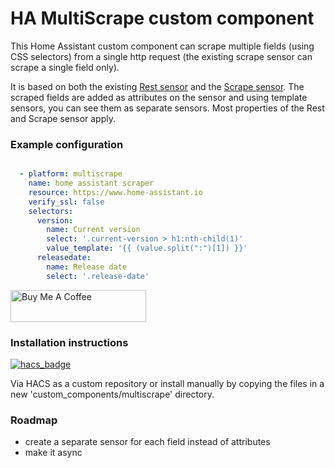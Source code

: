 # HA MultiScrape custom component
This Home Assistant custom component can scrape multiple fields (using CSS selectors) from a single http request (the existing scrape sensor can scrape a single field only).

It is based on both the existing [Rest sensor](https://www.home-assistant.io/integrations/rest/) and the [Scrape sensor](https://www.home-assistant.io/integrations/scrape).
The scraped fields are added as attributes on the sensor and using template sensors, you can see them as separate sensors.
Most properties of the Rest and Scrape sensor apply.

### Example configuration

```yaml

  - platform: multiscrape
    name: home assistant scraper
    resource: https://www.home-assistant.io
    verify_ssl: false
    selectors:
      version:
        name: Current version
        select: '.current-version > h1:nth-child(1)'
        value_template: '{{ (value.split(":")[1]) }}'
      releasedate:
        name: Release date
        select: '.release-date'
```
<a href="https://www.buymeacoffee.com/danieldotnl" target="_blank"><img src="https://cdn.buymeacoffee.com/buttons/default-blue.png" alt="Buy Me A Coffee" style="height: 51px !important;width: 217px !important;" ></a>

### Installation instructions
[![hacs_badge](https://img.shields.io/badge/HACS-Custom-orange.svg?style=for-the-badge)](https://github.com/danieldotnl/hass-multiscrape)

Via HACS as a custom repository or install manually by copying the files in a new 'custom_components/multiscrape' directory.

### Roadmap
- create a separate sensor for each field instead of attributes
- make it async
